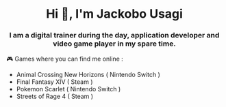 <h1 align="center">Hi 👋, I'm Jackobo Usagi</h1>
<h3 align="center">I am a digital trainer during the day, application developer and video game player in my spare time.</h3>

<p>🎮 Games where you can find me online :</p>
<ul>
  <li>Animal Crossing New Horizons ( Nintendo Switch )</li>
  <li>Final Fantasy XIV ( Steam )</li>
  <li>Pokemon Scarlet ( Nintendo Switch )</li>
  <li>Streets of Rage 4 ( Steam )</li>
</ul>
